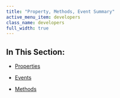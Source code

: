 ```yaml
---
title: "Property, Methods, Event Summary"
active_menu_item: developers
class_name: developers
full_width: true
---
```



## In This Section:

 - [Properties](pswipeproperties)

 - [Events](pswipeevents)

 - [Methods](pswipemethods)

